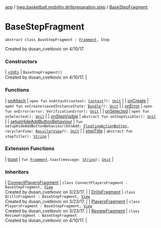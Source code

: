 [app](../../index.md) / [hwp.basketball.mobility.drillpreparation.step](../index.md) / [BaseStepFragment](.)

# BaseStepFragment

`abstract class BaseStepFragment : `[`Fragment`](https://developer.android.com/reference/android/support/v4/app/Fragment.html)`, Step`

Created by dusan_cvetkovic on 4/10/17.

### Constructors

| [&lt;init&gt;](-init-.md) | `BaseStepFragment()`<br>Created by dusan_cvetkovic on 4/10/17. |

### Functions

| [onAttach](on-attach.md) | `open fun onAttach(context: `[`Context`](https://developer.android.com/reference/android/content/Context.html)`?): `[`Unit`](https://kotlinlang.org/api/latest/jvm/stdlib/kotlin/-unit/index.html) |
| [onCreate](on-create.md) | `open fun onCreate(savedInstanceState: `[`Bundle`](https://developer.android.com/reference/android/os/Bundle.html)`?): `[`Unit`](https://kotlinlang.org/api/latest/jvm/stdlib/kotlin/-unit/index.html) |
| [onError](on-error.md) | `open fun onError(error: VerificationError): `[`Unit`](https://kotlinlang.org/api/latest/jvm/stdlib/kotlin/-unit/index.html) |
| [onSelected](on-selected.md) | `open fun onSelected(): `[`Unit`](https://kotlinlang.org/api/latest/jvm/stdlib/kotlin/-unit/index.html) |
| [onStepVisible](on-step-visible.md) | `abstract fun onStepVisible(): `[`Unit`](https://kotlinlang.org/api/latest/jvm/stdlib/kotlin/-unit/index.html) |
| [setupHideAddButtonBehaviour](setup-hide-add-button-behaviour.md) | `fun setupHideAddButtonBehaviour(btnAdd: `[`FloatingActionButton`](https://developer.android.com/reference/android/support/design/widget/FloatingActionButton.html)`, recyclerView: `[`RecyclerView`](https://developer.android.com/reference/android/support/v7/widget/RecyclerView.html)`?): `[`Unit`](https://kotlinlang.org/api/latest/jvm/stdlib/kotlin/-unit/index.html) |
| [stepTitle](step-title.md) | `abstract fun stepTitle(): `[`String`](https://kotlinlang.org/api/latest/jvm/stdlib/kotlin/-string/index.html) |

### Extension Functions

| [toast](../../hwp.basketball.mobility.util/android.support.v4.app.-fragment/toast.md) | `fun `[`Fragment`](https://developer.android.com/reference/android/support/v4/app/Fragment.html)`.toast(message: `[`String`](https://kotlinlang.org/api/latest/jvm/stdlib/kotlin/-string/index.html)`): `[`Unit`](https://kotlinlang.org/api/latest/jvm/stdlib/kotlin/-unit/index.html) |

### Inheritors

| [ConnectPlayersFragment](../../hwp.basketball.mobility.drillpreparation.step.connectplayers/-connect-players-fragment/index.md) | `class ConnectPlayersFragment : BaseStepFragment, `[`View`](../../hwp.basketball.mobility.drillpreparation.step.connectplayers/-connect-players-contract/-view/index.md)<br>Created by dusan_cvetkovic on 3/23/17. |
| [DrillsFragment](../../hwp.basketball.mobility.drillpreparation.step.selectdrill/-drills-fragment/index.md) | `class DrillsFragment : BaseStepFragment, `[`View`](../../hwp.basketball.mobility.drillpreparation.step.selectdrill/-drills-contract/-view/index.md)<br>Created by dusan_cvetkovic on 3/23/17. |
| [PlayersFragment](../../hwp.basketball.mobility.drillpreparation.step.selectplayers/-players-fragment/index.md) | `class PlayersFragment : BaseStepFragment, `[`View`](../../hwp.basketball.mobility.drillpreparation.step.selectplayers/-players-contract/-view/index.md)<br>Created by dusan_cvetkovic on 3/23/17. |
| [ReviewFragment](../../hwp.basketball.mobility.drillpreparation.step.review/-review-fragment/index.md) | `class ReviewFragment : BaseStepFragment`<br>Created by dusan_cvetkovic on 4/10/17. |

